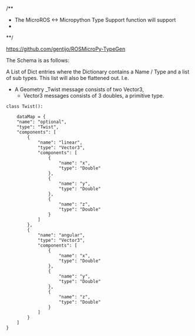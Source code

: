 /**
 * The MicroROS <-> Micropython Type Support function will support  
 * 
 **/


https://github.com/gentijo/ROSMicroPy-TypeGen

The Schema is as follows:

A List of Dict entries where the Dictionary contains a Name / Type and a list of sub types. This list will also be flattened out. 
I.e. 
+ A Geometry _Twist message consists of two Vector3, 
    + Vector3 messages consists of 3 doubles, a primitive type. 

```
class Twist():
    
    dataMap = {
    "name": "optional",
    "type": "Twist",
    "components": [
        {
            "name": "linear",
            "type": "Vector3",
            "components": [
                {
                    "name": "x",
                    "type": "Double"
                },
                {
                    "name": "y",
                    "type": "Double"
                },
                {
                    "name": "z",
                    "type": "Double"
                }
            ]
        },
        {
            "name": "angular",
            "type": "Vector3",
            "components": [
                {
                    "name": "x",
                    "type": "Double"
                },
                {
                    "name": "y",
                    "type": "Double"
                },
                {
                    "name": "z",
                    "type": "Double"
                }
            ]
        }
    ]
}
```